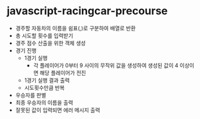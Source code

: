# javascript-racingcar-precourse

- 경주할 자동차의 이름을 쉼표(,)로 구분하여 배열로 반환
- 총 시도할 횟수를 입력받기
- 경주 점수 산출을 위한 객체 생성
- 경기 진행
  - 1경기 실행
    - 각 플레이어가 0부터 9 사이의 무작위 값을 생성하여 생성된 값이 4 이상이면 해당 플레이어가 전진
  - 1경기 실행 결과 출력
  - 시도횟수만큼 반복
- 우승자를 판별
- 최종 우승자의 이름을 출력
- 잘못된 값이 입력되면 에러 메시지 출력
